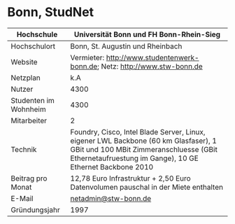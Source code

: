 # Bonn, StudNet

Hochschule             | Universität Bonn und FH Bonn-Rhein-Sieg
-----------------------|--------------------------------------------------------------------------------------------------------------------------------------------------------------------------------------------
Hochschulort           | Bonn, St. Augustin und Rheinbach
Website                | Vermieter: <http://www.studentenwerk-bonn.de>; Netz: <http://www.stw-bonn.de>
Netzplan               | k.A
Nutzer                 | 4300
Studenten im Wohnheim  | 4300
Mitarbeiter            | 2
Technik                | Foundry, Cisco, Intel Blade Server, Linux, eigener LWL Backbone (60 km Glasfaser), 1 GBit und 100 MBit Zimmeranschluesse (GBit Ethernetaufruestung im Gange), 10 GE Ethernet Backbone 2010
Beitrag pro Monat      | 12,78 Euro Infrastruktur + 2,50 Euro Datenvolumen pauschal in der Miete enthalten
E-Mail                 | <netadmin@stw-bonn.de>
Gründungsjahr          | 1997
